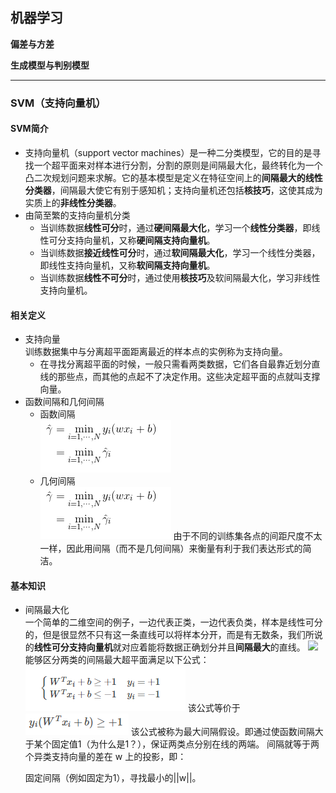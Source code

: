  ## **机器学习**

**偏差与方差**

**生成模型与判别模型**



----
### **SVM（支持向量机）**
#### SVM简介  
- 支持向量机（support vector machines）是一种二分类模型，它的目的是寻找一个超平面来对样本进行分割，分割的原则是间隔最大化，最终转化为一个凸二次规划问题来求解。它的基本模型是定义在特征空间上的**间隔最大的线性分类器**，间隔最大使它有别于感知机；支持向量机还包括**核技巧**，这使其成为实质上的**非线性分类器**。
- 由简至繁的支持向量机分类
  - 当训练数据**线性可分**时，通过**硬间隔最大化**，学习一个**线性分类器**，即线性可分支持向量机，又称**硬间隔支持向量机**。
  - 当训练数据**接近线性可分**时，通过**软间隔最大化**，学习一个线性分类器，即线性支持向量机，又称**软间隔支持向量机**。
  - 当训练数据**线性不可分**时，通过使用**核技巧**及软间隔最大化，学习非线性支持向量机。  
#### 相关定义
- 支持向量  
     训练数据集中与分离超平面距离最近的样本点的实例称为支持向量。
     - 在寻找分离超平面的时候，一般只需看两类数据，它们各自最靠近划分直线的那些点，而其他的点起不了决定作用。这些决定超平面的点就叫支撑向量。
- 函数间隔和几何间隔  
  - 函数间隔  
    ![enter image description here](https://raw.githubusercontent.com/sfxz035/DL-Learning/master/picture/1556094678%281%29.jpg?token=AH7MXQ6FUNCG2AYGJMND6TS4YAPZI)
  - 几何间隔  
    ![enter image description here](https://raw.githubusercontent.com/sfxz035/DL-Learning/master/picture/1556094678%281%29.jpg?token=AH7MXQZ23PCUIVSIE72HNN24YAPWY)
    由于不同的训练集各点的间距尺度不太一样，因此用间隔（而不是几何间隔）来衡量有利于我们表达形式的简洁。
 #### 基本知识  
 - 间隔最大化  
   一个简单的二维空间的例子，一边代表正类，一边代表负类，样本是线性可分的，但是很显然不只有这一条直线可以将样本分开，而是有无数条，我们所说的**线性可分支持向量机**就对应着能将数据正确划分并且**间隔最大**的直线。
   ![
](https://github.com/sfxz035/DL-Learning/raw/master/picture/20180328155347956.png)
     能够区分两类的间隔最大超平面满足以下公式：  
     ![enter image description here](https://github.com/sfxz035/DL-Learning/raw/master/picture/1556011439%281%29.jpg)
      该公式等价于![enter image description here](https://github.com/sfxz035/DL-Learning/raw/master/picture/1556012611%281%29.jpg)
         该公式被称为最大间隔假设。即通过使函数间隔大于某个固定值1（为什么是1？），保证两类点分别在线的两端。
   间隔就等于两个异类支持向量的差在 w 上的投影，即：
   
   固定间隔（例如固定为1），寻找最小的||w||。

<!--stackedit_data:
eyJoaXN0b3J5IjpbMTk2NDc4MTM4LC0xNDE3OTUzOTgzLDExNz
IyMzEzNTMsMTAxMDg4NTExMCwxMjY2NzkzMzk3LC0xNjc4Njc3
Mzc2LC0xNjEwODQzNzE2LDExNDM1ODUxMTYsLTIwMzc4NDIzND
csMTEwNjg4MjMxNiwxODMxODAzODk4LC0zNTgyNDY4MzYsMTE5
MDgwMzkzNSwyMTMzODQwNzcxLC02MzYxNzI5MDYsLTE0NTk3OT
YxNzYsLTkxNDM5MDQzOSw5MTU5ODYwMDcsNDk3Mjg2NjczLC0x
NDkzODgyNTBdfQ==
-->